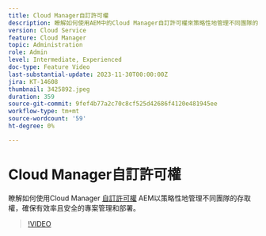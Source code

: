 ```yaml
---
title: Cloud Manager自訂許可權
description: 瞭解如何使用AEM中的Cloud Manager自訂許可權來策略性地管理不同團隊的存取，確保有效率且安全的專案管理和部署。
version: Cloud Service
feature: Cloud Manager
topic: Administration
role: Admin
level: Intermediate, Experienced
doc-type: Feature Video
last-substantial-update: 2023-11-30T00:00:00Z
jira: KT-14608
thumbnail: 3425892.jpeg
duration: 359
source-git-commit: 9fef4b77a2c70c8cf525d42686f4120e481945ee
workflow-type: tm+mt
source-wordcount: '59'
ht-degree: 0%

---
```



# Cloud Manager自訂許可權

瞭解如何使用Cloud Manager [自訂許可權](https://experienceleague.adobe.com/docs/experience-manager-cloud-manager/content/requirements/custom-permissions.html) AEM以策略性地管理不同團隊的存取權，確保有效率且安全的專案管理和部署。

>[!VIDEO](https://video.tv.adobe.com/v/3425892/?learn=on)
